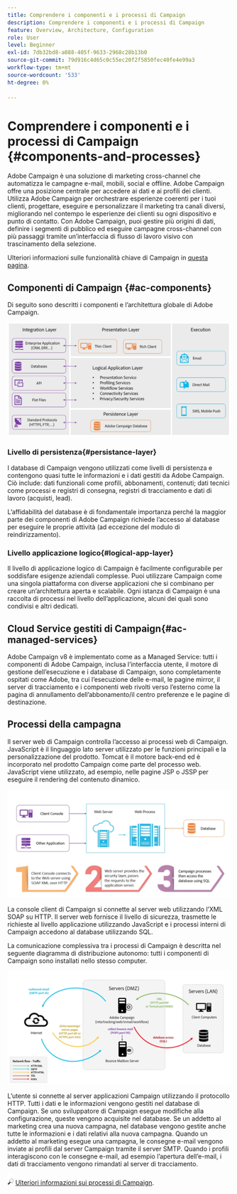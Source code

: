 ```yaml
---
title: Comprendere i componenti e i processi di Campaign
description: Comprendere i componenti e i processi di Campaign
feature: Overview, Architecture, Configuration
role: User
level: Beginner
exl-id: 7db32bd8-a088-405f-9633-2968c28b13b0
source-git-commit: 79d916c4d65c0c55ec20f2f5850fec40fe4e99a3
workflow-type: tm+mt
source-wordcount: '533'
ht-degree: 0%

---
```


# Comprendere i componenti e i processi di Campaign {#components-and-processes}

Adobe Campaign è una soluzione di marketing cross-channel che automatizza le campagne e-mail, mobili, social e offline. Adobe Campaign offre una posizione centrale per accedere ai dati e ai profili dei clienti. Utilizza Adobe Campaign per orchestrare esperienze coerenti per i tuoi clienti, progettare, eseguire e personalizzare il marketing tra canali diversi, migliorando nel contempo le esperienze dei clienti su ogni dispositivo e punto di contatto. Con Adobe Campaign, puoi gestire più origini di dati, definire i segmenti di pubblico ed eseguire campagne cross-channel con più passaggi tramite un’interfaccia di flusso di lavoro visivo con trascinamento della selezione.

Ulteriori informazioni sulle funzionalità chiave di Campaign in [questa pagina](../start/get-started.md).

## Componenti di Campaign {#ac-components}

Di seguito sono descritti i componenti e l’architettura globale di Adobe Campaign.

![](assets/do-not-localize//ac-components.png)



### Livello di persistenza{#persistance-layer}

I database di Campaign vengono utilizzati come livelli di persistenza e contengono quasi tutte le informazioni e i dati gestiti da Adobe Campaign. Ciò include: dati funzionali come profili, abbonamenti, contenuti; dati tecnici come processi e registri di consegna, registri di tracciamento e dati di lavoro (acquisti, lead).

L’affidabilità del database è di fondamentale importanza perché la maggior parte dei componenti di Adobe Campaign richiede l’accesso al database per eseguire le proprie attività (ad eccezione del modulo di reindirizzamento).

### Livello applicazione logico{#logical-app-layer}

Il livello di applicazione logico di Campaign è facilmente configurabile per soddisfare esigenze aziendali complesse. Puoi utilizzare Campaign come una singola piattaforma con diverse applicazioni che si combinano per creare un’architettura aperta e scalabile. Ogni istanza di Campaign è una raccolta di processi nel livello dell’applicazione, alcuni dei quali sono condivisi e altri dedicati.

## Cloud Service gestiti di Campaign{#ac-managed-services}

Adobe Campaign v8 è implementato come as a Managed Service: tutti i componenti di Adobe Campaign, inclusa l’interfaccia utente, il motore di gestione dell’esecuzione e i database di Campaign, sono completamente ospitati come Adobe, tra cui l’esecuzione delle e-mail, le pagine mirror, il server di tracciamento e i componenti web rivolti verso l’esterno come la pagina di annullamento dell’abbonamento/il centro preferenze e le pagine di destinazione.

## Processi della campagna

Il server web di Campaign controlla l’accesso ai processi web di Campaign. JavaScript è il linguaggio lato server utilizzato per le funzioni principali e la personalizzazione del prodotto. Tomcat è il motore back-end ed è incorporato nel prodotto Campaign come parte del processo web. JavaScript viene utilizzato, ad esempio, nelle pagine JSP o JSSP per eseguire il rendering del contenuto dinamico.

![](assets/do-not-localize/ac-processes.png)

La console client di Campaign si connette al server web utilizzando l’XML SOAP su HTTP. Il server web fornisce il livello di sicurezza, trasmette le richieste al livello applicazione utilizzando JavaScript e i processi interni di Campaign accedono al database utilizzando SQL.

La comunicazione complessiva tra i processi di Campaign è descritta nel seguente diagramma di distribuzione autonomo: tutti i componenti di Campaign sono installati nello stesso computer.

![](assets/do-not-localize//ac-standalone.png)

L’utente si connette al server applicazioni Campaign utilizzando il protocollo HTTP. Tutti i dati e le informazioni vengono gestiti nel database di Campaign. Se uno sviluppatore di Campaign esegue modifiche alla configurazione, queste vengono acquisite nel database. Se un addetto al marketing crea una nuova campagna, nel database vengono gestite anche tutte le informazioni e i dati relativi alla nuova campagna. Quando un addetto al marketing esegue una campagna, le consegne e-mail vengono inviate ai profili dal server Campaign tramite il server SMTP. Quando i profili interagiscono con le consegne e-mail, ad esempio l’apertura dell’e-mail, i dati di tracciamento vengono rimandati al server di tracciamento.

![](../assets/do-not-localize/glass.png) [Ulteriori informazioni sui processi di Campaign](../architecture/general-architecture.md#dev-env).
